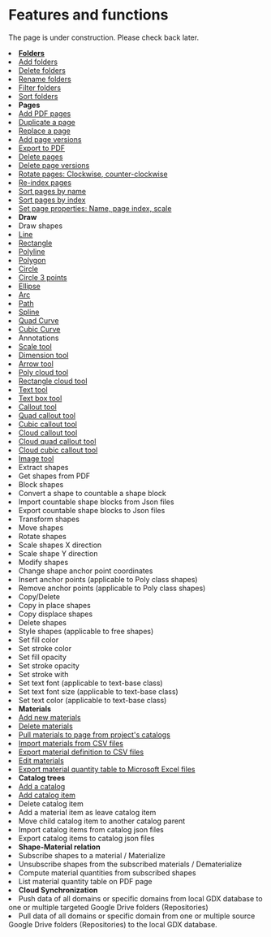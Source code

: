 # Features and functions

The page is under construction. Please check back later.

<list type="bullet" >
<li><a href="Folders.md"><b>Folders</b></a>
    <list type="decimal" start="1">
        <li><a href="Folders.md" anchor="add-folders" >Add folders</a></li>
        <li><a href="Folders.md" anchor="delete-folders">Delete folders</a></li>
        <li><a href="Folders.md" anchor="rename-folders">Rename folders</a></li>
        <li><a href="Folders.md" anchor="filter-folders">Filter folders</a></li>
        <li><a href="Folders.md" anchor="sort-folders">Sort folders</a> </li>
    </list>
</li>
<li><b>Pages</b>
    <list type="decimal" start="1">
        <li><a href="pages.md" anchor="add-pdf-pages">Add PDF pages</a></li>
        <li><a href="pages.md" anchor="duplicate-a-page">Duplicate a page</a></li>
        <li><a href="pages.md" anchor="replace-pages" >Replace a page</a></li>
        <li><a href="pages.md" anchor="add-page-version">Add page versions</a></li>
        <li><a href="pages.md" anchor="export-to-pdfs" >Export to PDF</a></li>
        <li><a href="pages.md" anchor="delete-pages">Delete pages</a></li>
        <li><a href="pages.md" anchor="delete-page-versions">Delete page versions</a></li>
        <li><a href="pages.md" anchor="rotate-pdf-pages" >Rotate pages: Clockwise, counter-clockwise</a></li>
        <li><a href="pages.md" >Re-index pages</a></li>
        <li><a href="pages.md">Sort pages by name</a></li>
        <li><a href="pages.md" anchor="sort-by-index">Sort pages by index</a></li>
        <li><a href="pages.md" anchor="set-page-properties">Set page properties: Name, page index, scale</a></li>
    </list>
</li>
<li><b>Draw</b>
    <list type="bullet" >
        <li>Draw shapes
            <list type="decimal" start="1">
                <li><a href="Shape-tools.md" anchor="line-tool">Line</a></li>
                <li><a href="Shape-tools.md" anchor="rectangle-tool">Rectangle</a></li>
                <li><a href="Shape-tools.md" anchor="polyline-tool">Polyline</a></li>
                <li><a href="Shape-tools.md" anchor="polygon-tool">Polygon</a></li>
                <li><a href="Shape-tools.md" anchor="circle-tool">Circle</a></li>
                <li><a href="Shape-tools.md" anchor="circle-3-points-tool">Circle 3 points</a></li>
                <li><a href="Shape-tools.md" anchor="ellipse-tool">Ellipse</a></li>
                <li><a href="Shape-tools.md" anchor="arc-tool">Arc</a></li>
                <li><a href="Shape-tools.md" anchor="path-tool">Path</a></li>
                <li><a href="Shape-tools.md" anchor="spline-tool">Spline</a></li>
                <li><a href="Shape-tools.md" anchor="quad-curve-tool">Quad Curve</a></li>
                <li><a href="Shape-tools.md" anchor="cubic-curve-tool">Cubic Curve</a></li>
            </list>
        </li>
        <li>Annotations
            <list type="decimal" start="1">
                <li><a href="Annotation-tools.md" anchor="scale-tool">Scale tool</a></li>
                <li><a href="Annotation-tools.md" anchor="dimension-tool">Dimension tool</a></li>
                <li><a href="Annotation-tools.md" anchor="arrow-tool">Arrow tool</a></li>
                <li><a href="Annotation-tools.md" anchor="poly-cloud-tool">Poly cloud tool</a></li>
                <li><a href="Annotation-tools.md" anchor="rectangle-cloud-tool">Rectangle cloud tool</a></li>
                <li><a href="Annotation-tools.md" anchor="text-tool">Text tool</a></li>
                <li><a href="Annotation-tools.md" anchor="text-box-tool">Text box tool</a></li>
                <li><a href="Annotation-tools.md" anchor="callout-tool">Callout tool</a></li>
                <li><a href="Annotation-tools.md" anchor="quad-callout-tool">Quad callout tool</a></li>
                <li><a href="Annotation-tools.md" anchor="cubic-callout-tool">Cubic callout tool</a></li>
                <li><a href="Annotation-tools.md" anchor="cloud-callout-tool">Cloud callout tool</a></li>
                <li><a href="Annotation-tools.md" anchor="cloud-quad-callout-tool">Cloud quad callout tool</a></li>
                <li><a href="Annotation-tools.md" anchor="cloud-cubic-callout-tool">Cloud cubic callout tool</a></li>
                <li><a href="Annotation-tools.md" anchor="image-tool">Image tool</a> </li>
            </list>
        </li>
        <li>Extract shapes
            <list type="decimal" start="1">
                <li>Get shapes from PDF</li>
            </list>
        </li>
        <li>Block shapes
            <list type="decimal" start="1">
                <li>Convert a shape to countable a shape block</li>
                <li>Import countable shape blocks from Json files</li>
                <li>Export countable shape blocks to Json files</li> 
            </list>
        </li>
        <li>Transform shapes
            <list type="decimal" start="1">
                <li>Move shapes</li>
                <li>Rotate shapes</li>
                <li>Scale shapes X direction</li>
                <li>Scale shape Y direction</li>
            </list>
        </li>
        <li>Modify shapes
            <list type="decimal" start="1">
                <li>Change shape anchor point coordinates</li>
                <li>Insert anchor points (applicable to Poly class shapes)</li>
                <li>Remove anchor points (applicable to Poly class shapes)</li>
            </list>
        </li>
        <li>Copy/Delete
            <list type="decimal" start="1">
                <li>Copy in place shapes</li>
                <li>Copy displace shapes</li>
                <li>Delete shapes</li>    
            </list>
        </li>
        <li>Style shapes (applicable to free shapes)
            <list>
                <li>Set fill color</li>
                <li>Set stroke color</li>
                <li>Set fill opacity</li>
                <li>Set stroke opacity</li>
                <li>Set stroke with</li>
                <li>Set text font (applicable to text-base class)</li>
                <li>Set text font size (applicable to text-base class)</li>
                <li>Set text color (applicable to text-base class)</li>
            </list>
        </li>
    </list>
</li>
<li><b>Materials</b>
    <list type="decimal" start="1">
        <li><a href="Material.md" anchor="add-a-material-item"> Add new materials</a></li>
        <li><a href="Material.md" anchor="delete-material-items">Delete materials</a></li>
        <li><a href="Material.md" anchor="pull-materials-from-catalogs">Pull materials to page from project's catalogs</a></li>
        <li><a href="Material.md" anchor="import-materials-form-csv-files">Import materials from CSV files</a></li>
        <li><a href="Material.md" anchor="export-material-table-to-csv-files">Export material definition to CSV files</a></li>
        <li><a href="Material.md" anchor="edit-material-item">Edit materials</a></li>
        <li><a href="Material.md" anchor="export-material-take-off-table-to-excel-files"> Export material quantity table to Microsoft Excel files</a></li>
    </list>
</li>
<li><b>Catalog trees</b>
    <list type="decimal" start="1">
        <li><a href="Tree-Catalog.md" anchor="add-a-catalog-tree">Add a catalog</a></li>
        <li><a href="Tree-Catalog.md" anchor="add-a-catalog-item">Add catalog item</a></li>
        <li>Delete catalog item</li>
        <li>Add a material item as leave catalog item</li>
        <li>Move child catalog item to another catalog parent</li>
        <li>Import catalog items from catalog json files</li>
        <li>Export catalog items to catalog json files</li>
    </list>
</li>
<li><b>Shape-Material relation</b>
    <list type="decimal" start="1">
        <li>Subscribe shapes to a material / Materialize</li>
        <li>Unsubscribe shapes from the subscribed materials / Dematerialize</li>
        <li>Compute material quantities from subscribed shapes</li>
        <li>List material quantity table on PDF page</li>
    </list>
</li>

<li><b>Cloud Synchronization</b>
    <list type="decimal" start="1">
    <li>Push data of all domains or specific domains from local GDX database to one or multiple targeted Google Drive folders (Repositories) </li>
    <li>
       Pull data of all domains or specific domain from one or multiple source Google Drive folders (Repositories) to the local GDX database.
    </li>
    </list>
</li>
</list>
